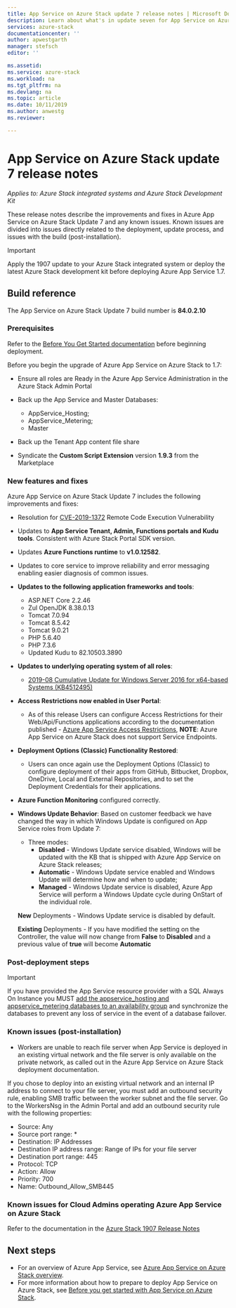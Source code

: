 ```yaml
---
title: App Service on Azure Stack update 7 release notes | Microsoft Docs
description: Learn about what's in update seven for App Service on Azure Stack, the known issues, and where to download the update.
services: azure-stack
documentationcenter: ''
author: apwestgarth
manager: stefsch
editor: ''

ms.assetid:  
ms.service: azure-stack
ms.workload: na
ms.tgt_pltfrm: na
ms.devlang: na
ms.topic: article
ms.date: 10/11/2019
ms.author: anwestg
ms.reviewer:

---
```

# App Service on Azure Stack update 7 release notes

*Applies to: Azure Stack integrated systems and Azure Stack Development Kit*

These release notes describe the improvements and fixes in Azure App Service on Azure Stack Update 7 and any known issues. Known issues are divided into issues directly related to the deployment, update process, and issues with the build (post-installation).

> [!IMPORTANT]
> Apply the 1907 update to your Azure Stack integrated system or deploy the latest Azure Stack development kit before deploying Azure App Service 1.7.


## Build reference

The App Service on Azure Stack Update 7 build number is **84.0.2.10**

### Prerequisites

Refer to the [Before You Get Started documentation](azure-stack-app-service-before-you-get-started.md) before beginning deployment.

Before you begin the upgrade of Azure App Service on Azure Stack to 1.7:

- Ensure all roles are Ready in the Azure App Service Administration in the Azure Stack Admin Portal

- Back up the App Service and Master Databases:
  - AppService_Hosting;
  - AppService_Metering;
  - Master

- Back up the Tenant App content file share

- Syndicate the **Custom Script Extension** version **1.9.3** from the Marketplace

### New features and fixes

Azure App Service on Azure Stack Update 7 includes the following improvements and fixes:

- Resolution for [CVE-2019-1372](https://portal.msrc.microsoft.com/en-US/security-guidance/advisory/CVE-2019-1372) Remote Code Execution Vulnerability

- Updates to **App Service Tenant, Admin, Functions portals and Kudu tools**. Consistent with Azure Stack Portal SDK version.

- Updates **Azure Functions runtime** to **v1.0.12582**.

- Updates to core service to improve reliability and error messaging enabling easier diagnosis of common issues.

- **Updates to the following application frameworks and tools**:
  - ASP.NET Core 2.2.46
  - Zul OpenJDK 8.38.0.13
  - Tomcat 7.0.94
  - Tomcat 8.5.42
  - Tomcat 9.0.21
  - PHP 5.6.40
  - PHP 7.3.6
  - Updated Kudu to 82.10503.3890

- **Updates to underlying operating system of all roles**:
  - [2019-08 Cumulative Update for Windows Server 2016 for x64-based Systems (KB4512495)](https://support.microsoft.com/help/4512495)

- **Access Restrictions now enabled in User Portal**:
  - As of this release Users can configure Access Restrictions for their Web/Api/Functions applications according to the documentation published - [Azure App Service Access Restrictions](https://docs.microsoft.com/azure/app-service/app-service-ip-restrictions), **NOTE**: Azure App Service on Azure Stack does not support Service Endpoints.

- **Deployment Options (Classic) Functionality Restored**:
  - Users can once again use the Deployment Options (Classic) to configure deployment of their apps from GitHub, Bitbucket, Dropbox, OneDrive, Local and External Repositories, and to set the Deployment Credentials for their applications.

- **Azure Function Monitoring** configured correctly.

- **Windows Update Behavior**:
  Based on customer feedback we have changed the way in which Windows Update is configured on App Service roles from Update 7:
  - Three modes:
    - **Disabled** - Windows Update service disabled, Windows will be updated with the KB that is shipped with Azure App Service on Azure Stack releases;
    - **Automatic** - Windows Update service enabled and Windows Update will determine how and when to update;
    - **Managed** - Windows Update service is disabled, Azure App Service will perform a Windows Update cycle during OnStart of the individual role.

  **New** Deployments - Windows Update service is disabled by default.

  **Existing** Deployments - If you have modified the setting on the Controller, the value will now change from **False** to **Disabled** and a previous value of **true** will become **Automatic**

### Post-deployment steps

> [!IMPORTANT]
> If you have provided the App Service resource provider with a SQL Always On Instance you MUST [add the appservice_hosting and appservice_metering databases to an availability group](https://docs.microsoft.com/sql/database-engine/availability-groups/windows/availability-group-add-a-database) and synchronize the databases to prevent any loss of service in the event of a database failover.

### Known issues (post-installation)

- Workers are unable to reach file server when App Service is deployed in an existing virtual network and the file server is only available on the private network,  as called out in the Azure App Service on Azure Stack deployment documentation.

If you chose to deploy into an existing virtual network and an internal IP address to connect to your file server, you must add an outbound security rule, enabling SMB traffic between the worker subnet and the file server. Go to the WorkersNsg in the Admin Portal and add an outbound security rule with the following properties:
 * Source: Any
 * Source port range: *
 * Destination: IP Addresses
 * Destination IP address range: Range of IPs for your file server
 * Destination port range: 445
 * Protocol: TCP
 * Action: Allow
 * Priority: 700
 * Name: Outbound_Allow_SMB445

### Known issues for Cloud Admins operating Azure App Service on Azure Stack

Refer to the documentation in the [Azure Stack 1907 Release Notes](azure-stack-release-notes-1907.md)

## Next steps

- For an overview of Azure App Service, see [Azure App Service on Azure Stack overview](azure-stack-app-service-overview.md).
- For more information about how to prepare to deploy App Service on Azure Stack, see [Before you get started with App Service on Azure Stack](azure-stack-app-service-before-you-get-started.md).
